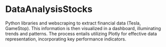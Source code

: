 # DataAnalysisStocks

Python libraries and webscraping to extract financial data (Tesla, GameStop). This information is then visualized in a dashboard, illuminating trends and patterns. The process entails utilizing Plotly for effective data representation, incorporating key performance indicators. 
